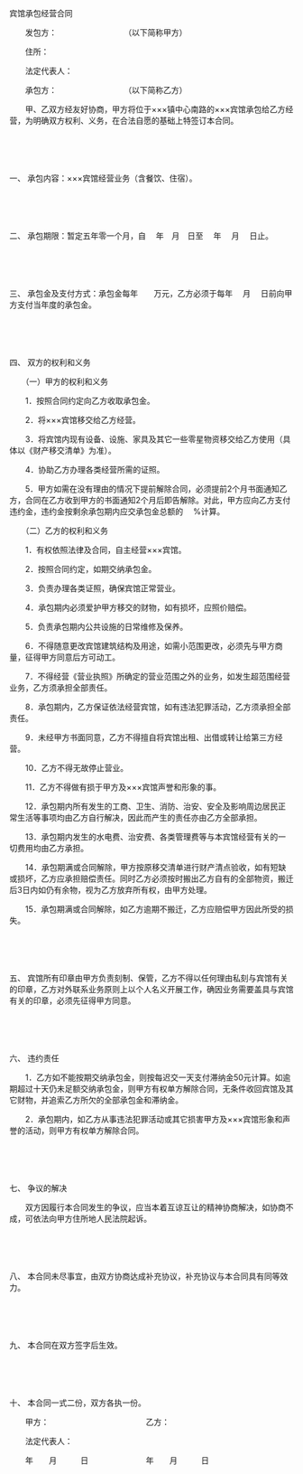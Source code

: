 



宾馆承包经营合同



 

　　发包方：　　　　　　　　　（以下简称甲方）

　　住所：

　　法定代表人：　　

　　承包方：　　　　　　　　　（以下简称乙方）　　

　　甲、乙双方经友好协商，甲方将位于×××镇中心南路的×××宾馆承包给乙方经营，为明确双方权利、义务，在合法自愿的基础上特签订本合同。

　　

　　

一、
承包内容：×××宾馆经营业务（含餐饮、住宿）。

　　

　　

二、
承包期限：暂定五年零一个月，自　 年　月　日至　 年　 月　 日止。

　　

　　

三、
承包金及支付方式：承包金每年　　万元，乙方必须于每年　 月　 日前向甲方支付当年度的承包金。

　　

　　

四、
双方的权利和义务

　　（一）甲方的权利和义务

　　1．按照合同约定向乙方收取承包金。

　　2．将×××宾馆移交给乙方经营。

　　3．将宾馆内现有设备、设施、家具及其它一些零星物资移交给乙方使用（具体以《财产移交清单》为准）。

　　4．协助乙方办理各类经营所需的证照。

　　5．甲方如需在没有理由的情况下提前解除合同，必须提前2个月书面通知乙方，合同在乙方收到甲方的书面通知2个月后即告解除。对此，甲方应向乙方支付违约金，违约金按剩余承包期内应交承包金总额的　 %计算。

　　（二）乙方的权利和义务

　　1．有权依照法律及合同，自主经营×××宾馆。

　　2．按照合同约定，如期交纳承包金。

　　3．负责办理各类证照，确保宾馆正常营业。

　　4．承包期内必须爱护甲方移交的财物，如有损坏，应照价赔偿。

　　5．负责承包期内公共设施的日常维修及保养。

　　6．不得随意更改宾馆建筑结构及用途，如需小范围更改，必须先与甲方商量，征得甲方同意后方可动工。

　　7．不得经营《营业执照》所确定的营业范围之外的业务，如发生超范围经营业务，乙方须承担全部责任。

　　8．承包期内，乙方保证依法经营宾馆，如有违法犯罪活动，乙方须承担全部责任。

　　9．未经甲方书面同意，乙方不得擅自将宾馆出租、出借或转让给第三方经营。

　　10．乙方不得无故停止营业。

　　11．乙方不得做有损于甲方及×××宾馆声誉和形象的事。

　　12．承包期内所有发生的工商、卫生、消防、治安、安全及影响周边居民正常生活等事项均由乙方自行解决，因此而产生的责任亦由乙方全部承担。

　　13．承包期内发生的水电费、治安费、各类管理费等与本宾馆经营有关的一切费用均由乙方承担。

　　14．承包期满或合同解除，甲方按原移交清单进行财产清点验收，如有短缺或损坏，乙方应承担赔偿责任。同时乙方必须按时搬出乙方自有的全部物资，搬迁后3日内如仍有余物，视为乙方放弃所有权，由甲方处理。

　　15．承包期满或合同解除，如乙方逾期不搬迁，乙方应赔偿甲方因此所受的损失。

　　

　　

五、
宾馆所有印章由甲方负责刻制、保管，乙方不得以任何理由私刻与宾馆有关的印章，乙方对外联系业务原则上以个人名义开展工作，确因业务需要盖具与宾馆有关的印章，必须先征得甲方同意。

　　

　　

六、
违约责任

　　1．乙方如不能按期交纳承包金，则按每迟交一天支付滞纳金50元计算。如逾期超过十天仍未足额交纳承包金，则甲方有权单方解除合同，无条件收回宾馆及其它财物，并追索乙方所欠的全部承包金和滞纳金。

　　2．承包期内，如乙方从事违法犯罪活动或其它损害甲方及×××宾馆形象和声誉的活动，则甲方有权单方解除合同。

　　

　　

七、
争议的解决

　　双方因履行本合同发生的争议，应当本着互谅互让的精神协商解决，如协商不成，可依法向甲方住所地人民法院起诉。

　　

　　

八、
本合同未尽事宜，由双方协商达成补充协议，补充协议与本合同具有同等效力。

　　

　　

九、
本合同在双方签字后生效。

　　

　　

十、
本合同一式二份，双方各执一份。　　

　　甲方：　　　　　　　　　　　　 乙方：

　　法定代表人：

　　年　　月　　　日　　　　　　　 年　　月　　　日

　　